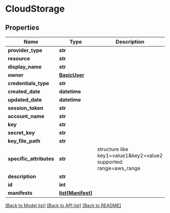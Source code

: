 # CloudStorage

## Properties
Name | Type | Description | Notes
------------ | ------------- | ------------- | -------------
**provider_type** | **str** |  |
**resource** | **str** |  |
**display_name** | **str** |  |
**owner** | [**BasicUser**](BasicUser.md) |  | [optional]
**credentials_type** | **str** |  |
**created_date** | **datetime** |  | [optional]
**updated_date** | **datetime** |  | [optional]
**session_token** | **str** |  | [optional]
**account_name** | **str** |  | [optional]
**key** | **str** |  | [optional]
**secret_key** | **str** |  | [optional]
**key_file_path** | **str** |  | [optional]
**specific_attributes** | **str** | structure like key1&#x3D;value1&amp;key2&#x3D;value2 supported: range&#x3D;aws_range | [optional]
**description** | **str** |  | [optional]
**id** | **int** |  | [optional]
**manifests** | [**list[Manifest]**](Manifest.md) |  | [optional]

[[Back to Model list]](../README.md#documentation-for-models) [[Back to API list]](../README.md#documentation-for-api-endpoints) [[Back to README]](../README.md)
